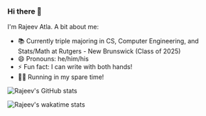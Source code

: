 ### Hi there 👋

I'm Rajeev Atla.
A bit about me:

- 📚 Currently triple majoring in CS, Computer Engineering, and Stats/Math at Rutgers - New Brunswick (Class of 2025)
- 😄 Pronouns: he/him/his
- ⚡ Fun fact: I can write with both hands!
- 🏃‍♂️ Running in my spare time!

![Rajeev's GitHub stats](https://github-readme-stats.vercel.app/api?username=RajeevAtla&count_private=true&show_icons=true&theme=github_dark&hide_border=true&custom_title=GitHub&20Stats)

![Rajeev's wakatime stats](https://github-readme-stats.vercel.app/api/wakatime?username=RajeevAtla)

